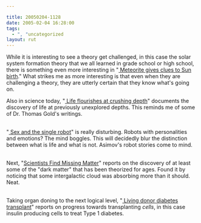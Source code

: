 ```yaml
---

title: 20050204-1128
date: 2005-02-04 16:28:00
tags:
  - ", "uncategorized
layout: rut
---
```


While it is interesting to see a theory get challenged, in this
case the solar system formation theory that we all learned in grade
school or high school, there is something even more interesting in
"<a href="http://news.bbc.co.uk/2/hi/science/nature/4205227.stm">
Meteorite gives clues to Sun birth</a>."  What strikes me as more
interesting is that even when they are challenging a theory, they
are utterly certain that they know what's going on.<br  />

Also in science today, "<a href="http://news.bbc.co.uk/2/hi/science/nature/4235979.stm">
Life flourishes at crushing depth</a>" documents the discovery of
life at previously unexplored depths.  This reminds me of some of
Dr. Thomas Gold's writings.<br  /><br  />

"<a href="http://www.guardian.co.uk/life/science/story/0,12996,1403780,00.html?gusrc=rss">
Sex and the single robot</a>" is really disturbing.  Robots with
personalities and emotions?  The mind boggles.  This will decidedly
blur the distinction between what is life and what is not.
Asimov's robot stories come to mind.<br  /><br  />

Next, "<a href="http://www.wired.com/news/space/0,2697,66487,00.html">Scientists
Find Missing Matter</a>" reports on the discovery of at least some
of the "dark matter" that has been theorized for ages.  Found it
by noticing that some intergalactic cloud was absorbing more than
it should.  Neat.<br  /><br  />

Taking organ doning to the next logical level, "<a href="http://news.bbc.co.uk/2/hi/health/4236873.stm"> Living donor
diabetes transplant</a>" reports on progress towards transplanting
<em>cells</em>, in this case insulin producing cells to treat Type
1 diabetes.

